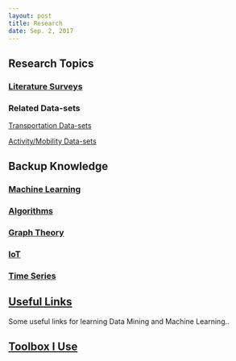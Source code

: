 ```yaml
---
layout: post
title: Research
date: Sep. 2, 2017
---
```

## Research Topics

### [Literature Surveys](Research/Literature-Survey)

<!-- ### Beacons
[A Industry Implementation of Beacon Localization](Research/Beacon/Beacon-Localization-Industry) 
[Entrance and Departure Detection Base on BLE Beacon RSSI - Filtering and Shaving](Research/Beacon/Beacon-Filtering)  -->

### Related Data-sets

[Transportation Data-sets](Research/Data-sets/Transportation-Datasets)

[Activity/Mobility Data-sets](Research/Data-sets/Data-set-Preparation)

## Backup Knowledge

### [Machine Learning](MachineLearning)

### [Algorithms](Research/algorithms)

### [Graph Theory](Research/graphTheory) 

### [IoT](Research/ioT)

### [Time Series](Research/time-series)

## [Useful Links](usefulLinks)
Some useful links for  learning Data Mining and Machine Learning..

## [Toolbox I Use](toolbox)

<!-- ## Work Publishing
[Conferences Info](Research/Paper/Conferences-Info) -->

